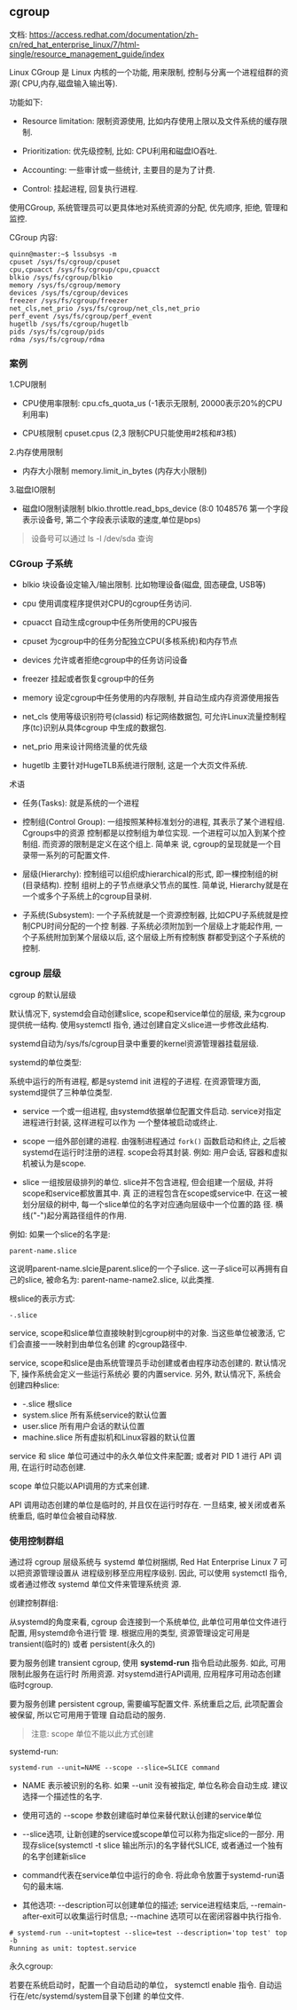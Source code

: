 ## cgroup

文档: https://access.redhat.com/documentation/zh-cn/red_hat_enterprise_linux/7/html-single/resource_management_guide/index


Linux CGroup 是 Linux 内核的一个功能, 用来限制, 控制与分离一个进程组群的资源(
CPU,内存,磁盘输入输出等).

功能如下:

- Resource limitation: 限制资源使用, 比如内存使用上限以及文件系统的缓存限制.
 
- Prioritization: 优先级控制, 比如: CPU利用和磁盘IO吞吐.

- Accounting: 一些审计或一些统计, 主要目的是为了计费.

- Control: 挂起进程, 回复执行进程.

使用CGroup, 系统管理员可以更具体地对系统资源的分配, 优先顺序, 拒绝, 管理和监控.

CGroup 内容:

```
quinn@master:~$ lssubsys -m
cpuset /sys/fs/cgroup/cpuset
cpu,cpuacct /sys/fs/cgroup/cpu,cpuacct
blkio /sys/fs/cgroup/blkio
memory /sys/fs/cgroup/memory
devices /sys/fs/cgroup/devices
freezer /sys/fs/cgroup/freezer
net_cls,net_prio /sys/fs/cgroup/net_cls,net_prio
perf_event /sys/fs/cgroup/perf_event
hugetlb /sys/fs/cgroup/hugetlb
pids /sys/fs/cgroup/pids
rdma /sys/fs/cgroup/rdma
```

### 案例

1.CPU限制

- CPU使用率限制: 
cpu.cfs_quota_us (-1表示无限制, 20000表示20%的CPU利用率)

- CPU核限制
cpuset.cpus (2,3 限制CPU只能使用#2核和#3核)


2.内存使用限制

- 内存大小限制
memory.limit_in_bytes (内存大小限制)

3.磁盘IO限制

- 磁盘IO限制读限制
blkio.throttle.read_bps_device (8:0 1048576 第一个字段表示设备号, 第二个字段表示读取的速度,单位是bps)

> 设备号可以通过 ls -l /dev/sda 查询

### CGroup 子系统

- blkio 块设备设定输入/输出限制. 比如物理设备(磁盘, 固态硬盘, USB等)

- cpu 使用调度程序提供对CPU的cgroup任务访问.

- cpuacct 自动生成cgroup中任务所使用的CPU报告

- cpuset 为cgroup中的任务分配独立CPU(多核系统)和内存节点

- devices 允许或者拒绝cgroup中的任务访问设备

- freezer 挂起或者恢复cgroup中的任务

- memory 设定cgroup中任务使用的内存限制, 并自动生成内存资源使用报告

- net_cls 使用等级识别符号(classid) 标记网络数据包, 可允许Linux流量控制程序(tc)识别从具体cgroup
中生成的数据包.

- net_prio 用来设计网络流量的优先级

- hugetlb 主要针对HugeTLB系统进行限制, 这是一个大页文件系统.


术语

- 任务(Tasks): 就是系统的一个进程

- 控制组(Control Group): 一组按照某种标准划分的进程, 其表示了某个进程组. Cgroups中的资源
控制都是以控制组为单位实现. 一个进程可以加入到某个控制组. 而资源的限制是定义在这个组上. 简单来
说, cgroup的呈现就是一个目录带一系列的可配置文件.

- 层级(Hierarchy): 控制组可以组织成hierarchical的形式, 即一棵控制组的树(目录结构). 控制
组树上的子节点继承父节点的属性. 简单说, Hierarchy就是在一个或多个子系统上的cgroup目录树.

- 子系统(Subsystem): 一个子系统就是一个资源控制器, 比如CPU子系统就是控制CPU时间分配的一个控
制器. 子系统必须附加到一个层级上才能起作用, 一个子系统附加到某个层级以后, 这个层级上所有控制族
群都受到这个子系统的控制.


### cgroup 层级

cgroup 的默认层级

默认情况下, systemd会自动创建slice, scope和service单位的层级, 来为cgroup提供统一结构. 使用systemctl
指令, 通过创建自定义slice进一步修改此结构.

systemd自动为/sys/fs/cgroup目录中重要的kernel资源管理器挂载层级.


systemd的单位类型:

系统中运行的所有进程, 都是systemd init 进程的子进程. 在资源管理方面, systemd提供了三种单位类型.

- service 一个或一组进程, 由systemd依据单位配置文件启动. service对指定进程进行封装, 这样进程可以作为
一个整体被启动或终止.

- scope 一组外部创建的进程. 由强制进程通过 `fork()` 函数启动和终止, 之后被systemd在运行时注册的进程. 
scope会将其封装. 例如: 用户会话, 容器和虚拟机被认为是scope.

- slice 一组按层级排列的单位. slice并不包含进程, 但会组建一个层级, 并将scope和service都放置其中. 真
正的进程包含在scope或service中. 在这一被划分层级的树中, 每一个slice单位的名字对应通向层级中一个位置的路
径. 横线("-")起分离路径组件的作用.

例如: 如果一个slice的名字是:
```
parent-name.slice
```
这说明parent-name.slcie是parent.slice的一个子slice. 这一子slice可以再拥有自己的slice, 被命名为:
parent-name-name2.slice, 以此类推.

根slice的表示方式:
```
-.slice
```

service, scope和slice单位直接映射到cgroup树中的对象. 当这些单位被激活, 它们会直接一一映射到由单位名创建
的cgroup路径中.

service, scope和slice是由系统管理员手动创建或者由程序动态创建的. 默认情况下, 操作系统会定义一些运行系统必
要的内置service. 另外, 默认情况下, 系统会创建四种slice:

- -.slice 根slice
- system.slice 所有系统service的默认位置
- user.slice 所有用户会话的默认位置
- machine.slice 所有虚拟机和Linux容器的默认位置


service 和 slice 单位可通过中的永久单位文件来配置; 或者对 PID 1 进行 API 调用, 在运行时动态创建. 

scope 单位只能以API调用的方式来创建. 

API 调用动态创建的单位是临时的, 并且仅在运行时存在. 一旦结束, 被关闭或者系统重启, 临时单位会被自动释放.


### 使用控制群组

通过将 cgroup 层级系统与 systemd 单位树捆绑, Red Hat Enterprise Linux 7 可以把资源管理设置从
进程级别移至应用程序级别. 因此, 可以使用 systemctl 指令, 或者通过修改 systemd 单位文件来管理系统资
源.

创建控制群组:

从systemd的角度来看, cgroup 会连接到一个系统单位, 此单位可用单位文件进行配置, 用systemd命令进行管
理. 根据应用的类型, 资源管理设定可用是transient(临时的) 或者 persistent(永久的)

要为服务创建 transient cgroup, 使用 **systemd-run** 指令启动此服务. 如此, 可用限制此服务在运行时
所用资源. 对systemd进行API调用, 应用程序可用动态创建临时cgroup.


要为服务创建 persistent cgroup, 需要编写配置文件. 系统重启之后, 此项配置会被保留, 所以它可用用于管理
自动启动的服务. 

> 注意: scope 单位不能以此方式创建

systemd-run: 

```
systemd-run --unit=NAME --scope --slice=SLICE command
```

- NAME 表示被识别的名称. 如果 --unit 没有被指定, 单位名称会自动生成. 建议选择一个描述性的名字.

- 使用可选的 --scope 参数创建临时单位来替代默认创建的service单位

- --slice选项, 让新创建的service或scope单位可以称为指定slice的一部分. 用现存slice(systemctl -t slice
输出所示)的名字替代SLICE, 或者通过一个独有的名字创建新slice

- command代表在service单位中运行的命令. 将此命令放置于systemd-run语句的最末端.

- 其他选项: --description可以创建单位的描述; service进程结束后, --remain-after-exit可以收集运行时信息;
--machine 选项可以在密闭容器中执行指令.

```
# systemd-run --unit=toptest --slice=test --description='top test' top -b
Running as unit: toptest.service
```


永久cgroup:

若要在系统启动时，配置一个自动启动的单位， systemctl enable 指令. 自动运行在/etc/systemd/system目录下创建
的单位文件. 
